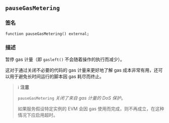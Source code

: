 ## `pauseGasMetering`

### 签名

```solidity
function pauseGasMetering() external;
```

### 描述

暂停 gas 计量（即 `gasleft()` 不会随着操作的执行而减少）。

这对于通过关闭不必要的代码的 gas 计量来更好地了解 gas 成本非常有用，还可以用于避免长时间运行的脚本因 gas 耗尽而终止。

> ℹ️ **注意**
>
> `pauseGasMetering` *关闭了来自 gas 计量的 DoS 保护*。
>
> 如果服务假设特定实例的 EVM 会因 gas 使用而完成，则不再成立，在这种情况下应启用超时。
